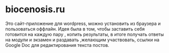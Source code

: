 # biocenosis.ru
Это сайт-приложение для wordpress, можно установить из браузера и пользоваться оффлайн.
Идея была в том, чтобы заставить себя готовится на каждую пару , копить результаты, в итоге получать ответы на модули и экзамен и раздавать ,желающим участвовать, ссылки на Google Doc для редактирования текста постов. 
